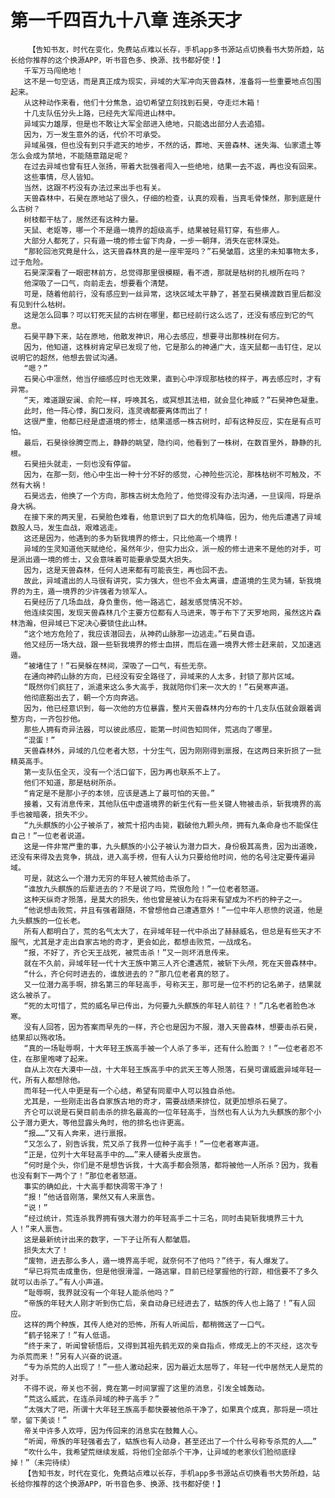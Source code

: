 # 第一千四百九十八章 连杀天才
        【告知书友，时代在变化，免费站点难以长存，手机app多书源站点切换看书大势所趋，站长给你推荐的这个换源APP，听书音色多、换源、找书都好使！】
       千军万马闯绝地！
       这不是一句空话，而是真正成为现实，异域的大军冲向天兽森林，准备将一些重要地点包围起来。
       从这种动作来看，他们十分焦急，迫切希望立刻找到石昊，夺走烂木箱！
       十几支队伍分头上路，已经先大军闯进山林中。
       异域实力雄厚，但是也不敢让大军全部进入绝地，只能选出部分人去追猎。
       因为，万一发生意外的话，代价不可承受。
       异域虽强，但也没有到只手遮天的地步，不然的话，葬地、天兽森林、迷失海、仙家遗土等怎么会成为禁地，不能随意踏足呢？
       在过去异域也曾有狂人张扬，带着大批强者闯入一些绝地，结果一去不返，再也没有回来。
       这些事情，尽人皆知。
       当然，这跟不朽没有办法过来出手也有关。
       天兽森林中，石昊在原地站了很久，仔细的检查，认真的观看，当真毛骨悚然，那到底是什么古树？
       树枝都干枯了，居然还有这种力量。
       天鼠、老妪等，哪一个不是遁一境界的超级高手，结果被轻易钉穿，有些瘆人。
       大部分人都死了，只有遁一境的修士留下肉身，一步一朝拜，消失在密林深处。
       “那轮回池究竟是什么，这天兽森林真的是一座牢笼吗？”石昊皱眉，这里的未知事物太多，过于危险。
       石昊深深看了一眼密林前方，总觉得那里很模糊，看不透，那就是枯树的扎根所在吗？
       他深吸了一口气，向前走去，想要看个清楚。
       可是，随着他前行，没有感应到一丝异常，这块区域太平静了，甚至石昊横渡数百里后都没有见到什么枯树。
       这是怎么回事？可以钉死天鼠的古树在哪里，都已经前行这么远了，还没有感应到它的气息。
       石昊平静下来，站在原地，他散发神识，用心去感应，想要寻出那株树在何方。
       因为，他知道，这株树肯定早已发现了他，它是那么的神通广大，连天鼠都一击钉住，足以说明它的超然，他想去尝试沟通。
       “嗯？”
       石昊心中凛然，他当仔细感应时也无效果，直到心中浮现那枯枝的样子，再去感应时，才有异常。
       “天，难道跟安澜、俞陀一样，呼唤其名，或冥想其法相，就会显化神威？”石昊神色凝重。
       此时，他一阵心悸，胸口发闷，连灵魂都要离体而出了！
       这很严重，他都已经是虚道境的修士，结果遥感一株古树时，却有这种反应，实在是有点可怕。
       最后，石昊徐徐腾空而上，静静的眺望，隐约间，他看到了一株树，在数百里外，静静的扎根。
       石昊扭头就走，一刻也没有停留。
       因为，在那一刻，他心中生出一种十分不好的感觉，心神险些沉沦，那株枯树不可触及，不然有大祸！
       石昊远去，他换了一个方向，那株古树太危险了，他觉得没有办法沟通，一旦误闯，将是杀身大祸。
       在接下来的两天里，石昊脸色难看，他意识到了巨大的危机降临，因为，他先后遭遇了异域数股人马，发生血战，艰难逃走。
       这还是因为，他遇到的多为斩我境界的修士，只比他高一个境界！
       异域的生灵知道他天赋绝伦，虽然年少，但实力出众，派一般的修士进来不是他的对手，可是派出遁一境的修士，又会意味着可能要承受莫大损失。
       因为，这是天兽森林，任何人进来都有可能丧生，再也回不去。
       故此，异域遣出的人马很有讲究，实力强大，但也不会太离谱，虚道境的生灵为辅，斩我境界的为主，遁一境界的少许强者为领军人。
       石昊经历了几场血战，身负重伤，他一路逃亡，越发感觉情况不妙。
       他连续突围，发现天兽森林几个主要方位都有人马进来，等于布下了天罗地网，虽然这片森林浩瀚，但异域已下定决心要锁住此山林。
       “这个地方危险了，我应该潜回去，从神药山脉那一边逃走。”石昊自语。
       他又经历一场大战，跟一些斩我境界的修士血拼，而后在遁一境界大修士赶来前，又加速逃遁。
       “被堵住了！”石昊躲在林间，深吸了一口气，有些无奈。
       在通向神药山脉的方向，已经没有安全路径了，异域来的人太多，封锁了那片区域。
       “既然你们疯狂了，派遣来这么多大高手，我就陪你们来一次大的！”石昊寒声道。
       他彻底豁出去了，朝一个方向奔逃。
       因为，他已经意识到，每一次他的方位暴露，整片天兽森林内分布的十几支队伍就会跟着调整方向，一齐包抄他。
       那些人拥有奇异法器，可以彼此感应，能第一时间告知同伴，荒逃向了哪里。
       “混蛋！”
       天兽森林外，异域的几位老者大怒，十分生气，因为刚刚得到禀报，在这两日来折损了一批精英高手。
       第一支队伍全灭，没有一个活口留下，因为再也联系不上了。
       他们不知道，那是枯树所杀。
       “肯定是不是那小子的本领，应该是遇上了最可怕的天兽。”
       接着，又有消息传来，其他队伍中虚道境界的新生代有一些关键人物被击杀，斩我境界的高手也被暗袭，损失不少。
       “九头麒族的小公子被杀了，被荒十招内击毙，戳破他九颗头颅，拥有九条命身也不能保住自己！”一位老者说道。
       这是一件非常严重的事，九头麒族的小公子被认为潜力巨大，身份极其高贵，因为出道晚，还没有来得及去竞争，挑战，进入高手榜，但有人认为只要给他时间，他的名号注定要传遍异域。
       可是，就这么一个潜力无穷的年轻人被荒给击杀了。
       “谁放九头麒族的后辈进去的？不是说了吗，荒很危险！”一位老者怒道。
       这种天纵奇才殒落，是莫大的损失，他也曾是被认为在将来有望成为不朽的种子之一。
       “他说想击败荒，并且有强者跟随，不曾想他自己遭遇意外！”一位中年人悲愤的说道，他是九头麒族的一位长老。
       所有人都明白了，荒的名气太大了，在异域年轻一代中杀出了赫赫威名，但总是有些天才不服气，尤其是才走出自家古地的奇才，更会如此，都想击败荒，一战成名。
       “报，不好了，齐仑天王战死，被荒击杀！”又一则坏消息传来。
       就在不久前，异域年轻一代十大王族中第三人齐仑遭遇荒，被斩下头颅，死在天兽森林中。
       “什么，齐仑何时进去的，谁放进去的？”那几位老者真的怒了。
       又一位潜力高手啊，排名第三的年轻高手，号称天王，那可是一位不朽的记名弟子，结果就这么被杀了。
       “死的太可惜了，荒的威名早已传出，为何要九头麒族的年轻人前往？！”几名老者脸色冰寒。
       没有人回答，因为答案而早先的一样，齐仑也是因为不服，潜入天兽森林，想要击杀石昊，结果却以殇收场。
       “真的一场耻辱啊，十大年轻王族高手被一个人杀了多半，还有什么脸面？！”一位老者忍不住，在那里咆哮了起来。
       自从上次在大漠中一战，十大年轻王族高手中的武天王等人殒落，石昊可谓威震异域年轻一代，所有人都想除他。
       而年轻一代人中更是有一个心结，希望有同辈中人可以独自杀他。
       尤其是，一些刚走出各自家族古地的奇才，需要战绩来排位，就更加想杀石昊了。
       齐仑可以说是石昊目前击杀的排名最高的一位年轻高手，当然也有人认为九头麒族的那个小公子潜力更大，等他显露头角时，他的排名也许更高。
       “报……”又有人奔来，进行禀报。
       “又怎么了，别告诉我，荒又杀了我界一位种子高手！”一位老者寒声道。
       “正是，位列十大年轻高手中的……”来人硬着头皮禀告。
       “何时是个头，你们是不是想告诉我，十大高手都会殒落，都将被他一人所杀？因为，我看也没有剩下一两个了！”那位老者怒道。
       事实的确如此，十大高手都快凋零干净了！
       “报！”他话音刚落，果然又有人来禀告。
       “说！”
       “经过统计，荒连杀我界拥有强大潜力的年轻高手二十三名，同时击毙斩我境界三十九人！”来人禀告。
       这是最新统计出来的数字，一下子让所有人都皱眉。
       损失太大了！
       “废物，进去那么多人，遁一境界高手呢，就奈何不了他吗？”终于，有人爆发了。
       “早已将荒击成重伤，但是他很滑溜，一路逃窜，目前已经掌握他的行踪，相信要不了多久就可以击杀了。”有人小声道。
       “耻辱啊，我界就没有一个年轻人能杀他吗？”
       “帝族的年轻大人刚才听到伤亡后，亲自动身已经进去了，蛄族的传人也上路了！”有人回应。
       这样的两个种族，其传人绝对的恐怖，所有人听闻后，都稍微送了一口气。
       “鹤子铭来了！”有人低语。
       “终于来了，听闻曾顿悟后，又得到其祖先鹤无双的亲自指点，修成无上的不灭经，这次专为杀荒而来！”另有人兴奋的说道。
       “专为杀荒的人出现了！”一些人激动起来，因为最近太屈辱了，年轻一代中居然无人是荒的对手。
       不得不说，帝关也不弱，竟在第一时间掌握了这里的消息，引发全城轰动。
       “荒这么威武，在连杀异域的种子高手？”
       “太强大了吧，所谓十大年轻王族高手都快要被他杀干净了，如果真个成真，那将是一项壮举，留下美谈！”
       帝关中许多人欢呼，因为传回来的消息实在鼓舞人心。
       “听闻，帝族的年轻强者去了，蛄族也有人动身，甚至还出了一个什么号称专杀荒的人……”
       “吹什么牛，我希望荒继续发威，将他们全部杀个干净，让异域的老家伙们脸彻底绿掉！”（未完待续）
       【告知书友，时代在变化，免费站点难以长存，手机app多书源站点切换看书大势所趋，站长给你推荐的这个换源APP，听书音色多、换源、找书都好使！】
